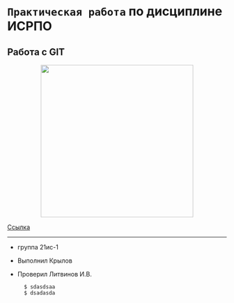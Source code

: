 # ``Практическая работа`` по дисциплине ИСРПО

## Работа с GIT
 
<p align = "center"><img src="https://primamediamts.servicecdn.ru/f/big/3507/3506788.jpg" width = "350"></p>
 
<p><a href="https://ru.wikipedia.org/wiki/%D0%97%D0%BE%D0%BE%D1%84%D0%B8%D0%BB%D0%B8%D1%8F">Ссылка</a></p>
 
-----
 
* группа 21ис-1
* Выполнил Крылов
* Проверил Литвинов И.В.
 
        $ sdasdsaa
        $ dsadasda
